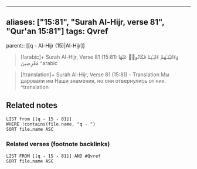 
---
aliases: ["15:81", "Surah Al-Hijr, verse 81", "Qur'an 15:81"]
tags: Qvref
---

parent:: [[q - Al-Hijr (15)|Al-Hijr]]

> [!arabic]+ Surah Al-Hijr, Verse 81 (15:81)
> <span class="quran-arabic">وَءَاتَيْنَـٰهُمْ ءَايَـٰتِنَا فَكَانُوا۟ عَنْهَا مُعْرِضِينَ</span>
^arabic

> [!translation]+ Surah Al-Hijr, Verse 81 (15:81) - Translation
> Мы даровали им Наши знамения, но они отвернулись от них.
^translation



## Related notes
```dataview
LIST from [[q - 15 - 81]]
WHERE !contains(file.name, "q - ")
SORT file.name ASC
```

### Related verses (footnote backlinks)
```dataview
LIST FROM [[q - 15 - 81]] AND #Qvref
SORT file.name ASC
```

